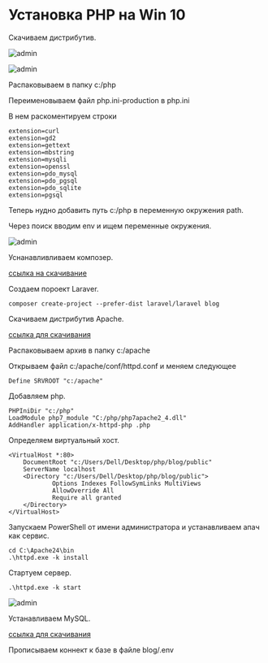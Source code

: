 # Установка PHP на Win 10
   
Скачиваем дистрибутив.

![admin]({path-to-subject}/images/1.png)

![admin]({path-to-subject}/images/2.png)

Распаковываем в папку с:/php

Переименовываем файл php.ini-production в php.ini

В нем раскоментируем строки 


    extension=curl
    extension=gd2
    extension=gettext
    extension=mbstring
    extension=mysqli
    extension=openssl
    extension=pdo_mysql
    extension=pdo_pgsql
    extension=pdo_sqlite
    extension=pgsql

Теперь нудно добавить путь c:/php в переменную окружения path.

Через поиск вводим env и ищем переменные окружения.

![admin]({path-to-subject}/images/3.png)

Уснанавливливаем композер.

[ссылка на скачивание](https://getcomposer.org/download/)

Создаем пороект Laraver.

    composer create-project --prefer-dist laravel/laravel blog

Скачиваем дистрибутив Apache.

[ссылка для скачивания](https://www.apachehaus.com/cgi-bin/download.plx)
 
Распаковываем архив в папку c:/apache

Открываем файл с:/apache/conf/httpd.conf и меняем следующее

    Define SRVROOT "c:/apache"

Добавляем php.

    PHPIniDir "c:/php"
    LoadModule php7_module "C:/php/php7apache2_4.dll"
    AddHandler application/x-httpd-php .php

Определяем виртуальный хост.

    <VirtualHost *:80>
        DocumentRoot "c:/Users/Dell/Desktop/php/blog/public"
        ServerName localhost
        <Directory "c:/Users/Dell/Desktop/php/blog/public">
                Options Indexes FollowSymLinks MultiViews
                AllowOverride All
                Require all granted
        </Directory>
    </VirtualHost>

Запускаем PowerShell от имени администратора и устанавливаем апач как сервис.

    cd C:\Apache24\bin
    .\httpd.exe -k install

Стартуем сервер.

    .\httpd.exe -k start

![admin]({path-to-subject}/images/4.png)

Устанавливаем MySQL.

[ссылка для скачивания](https://dev.mysql.com/downloads/installer/)

Прописываем коннект к базе в файле blog/.env



